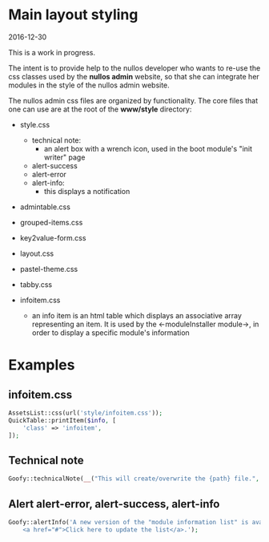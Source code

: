 Main layout styling
=======================
2016-12-30


This is a work in progress.

The intent is to provide help to the nullos developer who wants to re-use the css classes
used by the **nullos admin** website, so that she can integrate her modules in the style of the nullos
admin website.



The nullos admin css files are organized by functionality.
The core files that one can use are at the root of the **www/style** directory:

- style.css
    - technical note:
        - an alert box with a wrench icon, used in the boot module's "init writer" page
    - alert-success     
    - alert-error     
    - alert-info: 
        - this displays a notification
        
        
- admintable.css
- grouped-items.css
- key2value-form.css
- layout.css
- pastel-theme.css
- tabby.css
- infoitem.css
    - an info item is an html table which displays an associative array representing an item.
        It is used by the <-moduleInstaller module->, in order to display a specific module's information



Examples
=============

infoitem.css
----------------

```php
AssetsList::css(url('style/infoitem.css'));
QuickTable::printItem($info, [
    'class' => 'infoitem',
]);
```

 
 
Technical note
-----------------

```php
Goofy::technicalNote(__("This will create/overwrite the {path} file.", LL, ['path' => '<span class="path">app-nullos/init.php</span>']));
```


Alert alert-error, alert-success, alert-info
------------------------
```php
Goofy::alertInfo('A new version of the "module information list" is available.<br>
    <a href="#">Click here to update the list</a>.');
```

